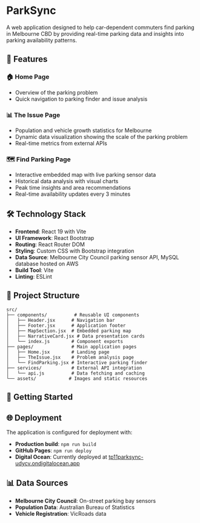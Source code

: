 # ParkSync

A web application designed to help car-dependent commuters find parking in Melbourne CBD by providing real-time parking data and insights into parking availability patterns.

## 🌟 Features

### 🏠 Home Page

- Overview of the parking problem
- Quick navigation to parking finder and issue analysis

### 📊 The Issue Page

- Population and vehicle growth statistics for Melbourne
- Dynamic data visualization showing the scale of the parking problem
- Real-time metrics from external APIs

### 🗺️ Find Parking Page

- Interactive embedded map with live parking sensor data
- Historical data analysis with visual charts
- Peak time insights and area recommendations
- Real-time availability updates every 3 minutes

## 🛠️ Technology Stack

- **Frontend**: React 19 with Vite
- **UI Framework**: React Bootstrap
- **Routing**: React Router DOM
- **Styling**: Custom CSS with Bootstrap integration
- **Data Source**: Melbourne City Council parking sensor API, MySQL database hosted on AWS
- **Build Tool**: Vite
- **Linting**: ESLint

## 📁 Project Structure

```
src/
├── components/          # Reusable UI components
│   ├── Header.jsx      # Navigation bar
│   ├── Footer.jsx      # Application footer
│   ├── MapSection.jsx  # Embedded parking map
│   ├── NarrativeCard.jsx # Data presentation cards
│   └── index.js        # Component exports
├── pages/              # Main application pages
│   ├── Home.jsx        # Landing page
│   ├── TheIssue.jsx    # Problem analysis page
│   └── FindParking.jsx # Interactive parking finder
├── services/           # External API integration
│   └── api.js          # Data fetching and caching
└── assets/            # Images and static resources
```

## 🚀 Getting Started

## 🌐 Deployment

The application is configured for deployment with:

- **Production build**: `npm run build`
- **GitHub Pages**: `npm run deploy`
- **Digital Ocean**: Currently deployed at [tp11parksync-udycv.ondigitalocean.app](https://tp11parksync-udycv.ondigitalocean.app)

## 📊 Data Sources

- **Melbourne City Council**: On-street parking bay sensors
- **Population Data**: Australian Bureau of Statistics
- **Vehicle Registration**: VicRoads data
